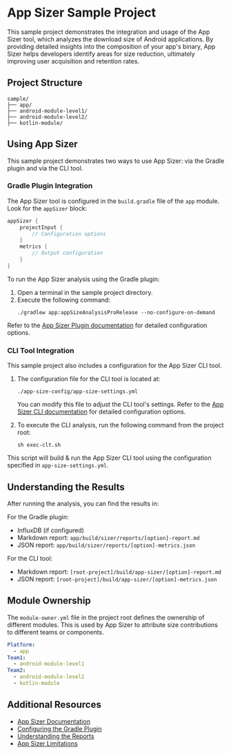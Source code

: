 # App Sizer Sample Project

This sample project demonstrates the integration and usage of the App Sizer tool, which analyzes the download size of Android applications. By providing detailed insights into the composition of your app's binary, App Sizer helps developers identify areas for size reduction, ultimately improving user acquisition and retention rates.

## Project Structure

```
sample/
├── app/
├── android-module-level1/
├── android-module-level2/
├── kotlin-module/
```

## Using App Sizer

This sample project demonstrates two ways to use App Sizer: via the Gradle plugin and via the CLI tool.

### Gradle Plugin Integration

The App Sizer tool is configured in the `build.gradle` file of the `app` module. Look for the `appSizer` block:

```groovy
appSizer {
    projectInput {
        // Configuration options
    }
    metrics {
        // Output configuration
    }
}
```

To run the App Sizer analysis using the Gradle plugin:

1. Open a terminal in the sample project directory.
2. Execute the following command:
   ```
   ./gradlew app:appSizeAnalysisProRelease --no-configure-on-demand
   ```

Refer to the [App Sizer Plugin documentation](../docs/plugin.md) for detailed configuration options.

### CLI Tool Integration

This sample project also includes a configuration for the App Sizer CLI tool.

1. The configuration file for the CLI tool is located at:
   ```
   ./app-size-config/app-size-settings.yml
   ```
   You can modify this file to adjust the CLI tool's settings. Refer to the [App Sizer CLI documentation](../docs/cli.md) for detailed configuration options.

2. To execute the CLI analysis, run the following command from the project root:
   ```
   sh exec-clt.sh
   ```

This script will build & run the App Sizer CLI tool using the configuration specified in `app-size-settings.yml`.


## Understanding the Results

After running the analysis, you can find the results in:

For the Gradle plugin:
- InfluxDB (if configured)
- Markdown report: `app/build/sizer/reports/[option]-report.md`
- JSON report: `app/build/sizer/reports/[option]-metrics.json`

For the CLI tool:
- Markdown report: `[root-project]/build/app-sizer/[option]-report.md`
- JSON report: `[root-project]/build/app-sizer/[option]-metrics.json`

## Module Ownership

The `module-owner.yml` file in the project root defines the ownership of different modules. This is used by App Sizer to attribute size contributions to different teams or components.
```yaml
Platform:
  - app
Team1:
  - android-module-level1
Team2:
  - android-module-level2
  - kotlin-module

```

## Additional Resources

- [App Sizer Documentation](../docs/index.md)
- [Configuring the Gradle Plugin](../docs/plugin.md)
- [Understanding the Reports](../docs/report.md)
- [App Sizer Limitations](../docs/limitation.md)